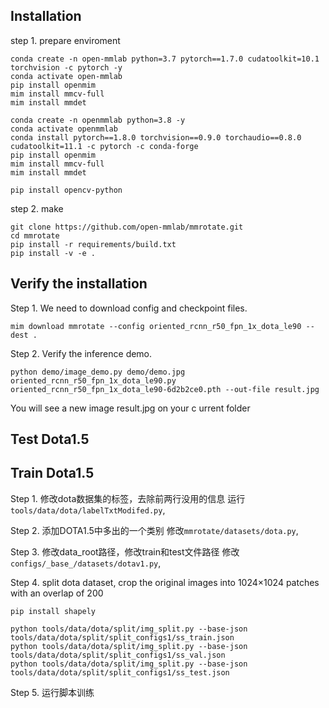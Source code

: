 ## Installation

step 1. prepare enviroment
```shell
conda create -n open-mmlab python=3.7 pytorch==1.7.0 cudatoolkit=10.1 torchvision -c pytorch -y
conda activate open-mmlab
pip install openmim
mim install mmcv-full
mim install mmdet
```

```shell
conda create -n openmmlab python=3.8 -y
conda activate openmmlab
conda install pytorch==1.8.0 torchvision==0.9.0 torchaudio==0.8.0 cudatoolkit=11.1 -c pytorch -c conda-forge
pip install openmim
mim install mmcv-full
mim install mmdet
```

```shell
pip install opencv-python
```

step 2. make
```shell
git clone https://github.com/open-mmlab/mmrotate.git
cd mmrotate
pip install -r requirements/build.txt
pip install -v -e .
```


## Verify the installation

Step 1. We need to download config and checkpoint files.
```shell
mim download mmrotate --config oriented_rcnn_r50_fpn_1x_dota_le90 --dest .
```
Step 2. Verify the inference demo.
```shell
python demo/image_demo.py demo/demo.jpg oriented_rcnn_r50_fpn_1x_dota_le90.py oriented_rcnn_r50_fpn_1x_dota_le90-6d2b2ce0.pth --out-file result.jpg
```
You will see a new image result.jpg on your c urrent folder

## Test Dota1.5


## Train Dota1.5
Step 1. 修改dota数据集的标签，去除前两行没用的信息 
运行`tools/data/dota/labelTxtModifed.py`, 

Step 2. 添加DOTA1.5中多出的一个类别
修改`mmrotate/datasets/dota.py`, 

Step 3. 修改data_root路径，修改train和test文件路径
修改`configs/_base_/datasets/dotav1.py`, 

Step 4. split dota dataset, crop the original images into 1024×1024 patches with an overlap of 200
```shell
pip install shapely
```
```shell
python tools/data/dota/split/img_split.py --base-json tools/data/dota/split/split_configs1/ss_train.json
python tools/data/dota/split/img_split.py --base-json tools/data/dota/split/split_configs1/ss_val.json
python tools/data/dota/split/img_split.py --base-json tools/data/dota/split/split_configs1/ss_test.json
```
Step 5. 运行脚本训练


